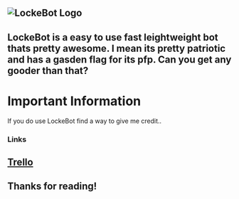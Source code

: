 ![LockeBot Logo](https://i.imgur.com/Hp3i1b6.png)
---
LockeBot is a easy to use fast leightweight bot thats pretty awesome. I mean its pretty patriotic and has a gasden flag for its pfp. Can you get any gooder than that?
---
# Important Information
If you do use LockeBot find a way to give me credit..
### Links
[Trello](https://trello.com/b/GHey2RWR/locke-bot)
---
## Thanks for reading!
